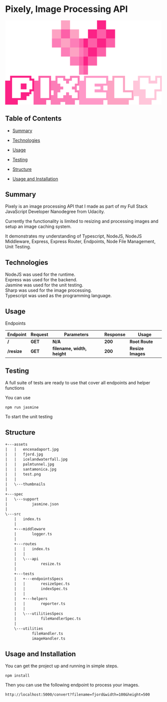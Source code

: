 # Pixely, Image Processing API

<p align="center">
  <img src="https://raw.githubusercontent.com/HossamAbubakr/Pixely-Image-Processing-API/main/logo.png">
</p>

## Table of Contents

- [Summary](#Summary)

- [Technologies](#Technologies)

- [Usage](#Usage)

- [Testing](#Testing)

- [Structure](#Structure)

- [Usage and Installation](#usage-and-installation)

## Summary

Pixely is an image processing API that I made as part of my Full Stack JavaScript Developer Nanodegree from Udacity.

Currently the functionality is limited to resizing and processing images and setup an image caching system.

It demonstrates my understanding of Typescript, NodeJS, NodeJS Middleware, Express, Express Router, Endpoints, Node File Management, Unit Testing.

## Technologies

NodeJS was used for the runtime.  
Express was used for the backend.  
Jasmine was used for the unit testing.  
Sharp was used for the image processing.  
Typescript was used as the programming language.

## Usage

Endpoints

| Endpoint    | Request | Parameters                  | Response | Usage             |
| ----------- | ------- | --------------------------- | -------- | ----------------- |
| **/**       | **GET** | **N/A**                     | **200**  | **Root Route**    |
| **/resize** | **GET** | **filename, width, height** | **200**  | **Resize Images** |

## Testing

A full suite of tests are ready to use that cover all endpoints and helper functions

You can use

```
npm run jasmine
```

To start the unit testing

## Structure

```
+---assets
|   |   encenadaport.jpg
|   |   fjord.jpg
|   |   icelandwaterfall.jpg
|   |   palmtunnel.jpg
|   |   santamonica.jpg
|   |   test.png
|   |
|   \---thumbnails
|
+---spec
|   \---support
|           jasmine.json
|
\---src
    |   index.ts
    |
    +---middleware
    |       logger.ts
    |
    +---routes
    |   |   index.ts
    |   |
    |   \---api
    |           resize.ts
    |
    +---tests
    |   +---endpointsSpecs
    |   |       resizeSpec.ts
    |   |       indexSpec.ts
    |   |
    |   +---helpers
    |   |       reporter.ts
    |   |
    |   \---utilitiesSpecs
    |           fileHandlerSpec.ts
    |
    \---utilities
            fileHandler.ts
            imageHandler.ts
```

## Usage and Installation

You can get the project up and running in simple steps.

```
npm install
```

Then you can use the following endpoint to process your images.

```
http://localhost:5000/convert?filename=fjord&width=100&height=500
```
